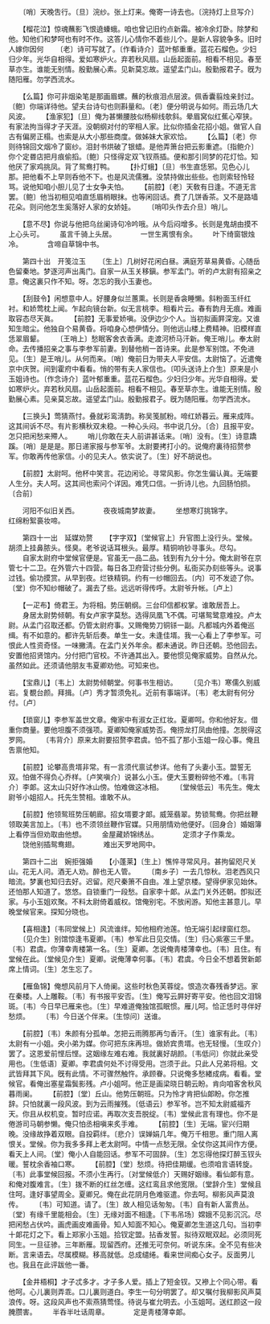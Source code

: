 <!-- { "loadSidebar": true } -->
　　〔哨〕天晚吿行。〔旦〕浣纱。张上灯来。俺寄一诗去也。〔浣持灯上旦写介〕 

　　【榴花泣】惊魂蘸影飞恨遶螓蛾。咱也曾记旧约点新霜。被冷余灯卧。除梦和他。知他们和梦呵也有时不作。这答儿心情你不着些儿个。是新人容貌争多。旧时人嫁你因何 
　　〔老〕诗可写就了。〔作看诗介〕蓝叶郁重重。蓝花石榴色。少妇归少年。光华自相得。爱如寒炉火。弃若秋风扇。山岳起面前。相看不相见。春至草亦生。谁能无别情。殷勤展心素。见新莫忘故。遥望孟门山。殷勤报君子。旣为随阳雁。勿学西流水。 

　　【么篇】你可非烟染笔是那画眉螺。蘸的秋痕泪点层波。佩香囊翦烛亲封过。〔鲍〕你端详待他。望夫台诗句也则斟量和。〔老〕便分明说与如何。雨云场几大风波。 
　　【渔家犯】〔旦〕俺为甚懒腰肢似杨柳线欹斜。晕眉窝似红蕉心窄狭。有家法拘当得才子天涯。没朝纲对付的宰相人家。比似你插金花招小姐。做官人自古有偏房正榻。也索是从大小那些商度。做姊妹大家欢恰。 
　　【么篇】〔老〕你则待锦回文烟冷了窗纱。泪封书烘破了银蜡。是他弄箫台把云影重遮。〔指鲍介〕你个定昬店把月痕偷搯。〔鲍〕只怪得定双飞钗燕插。便和那引同梦的花灯恰。知他厌了家鸡挑凤。背了鸳鸯打鸭。 
　　【扑灯蛾】〔旦〕书生直恁邪。见色心儿那。把他看不上早则呑他不下。也是风流儒雅。没禁持做出些些。也则索轻怜轻骂。说他知咱小胆儿见了士女争夫怕。 
　　【前腔】〔老〕天敎有日逢。不道无言罢。〔鲍〕他当初相见咱直恁眉梢眼抹。也等闲回话。费了几饼香茶。又不是路墙花朵。则问他怎生奚落好人家的女娇娃。 
　　〔哨叩头作去介旦〕哨儿。 

　　【意不尽】你说与他把乌丝阑诗句冷吟哦。从今后闷增多。长则是鬼胡由摸不上心头可。 
　　虽言千骑上头居。　　　　一世生离恨有余。 
　　叶下绮窗银烛冷。　　　　含啼自草锦中书。 

　　第四十出　开笺泣玉 
　　〔生上〕几树好花闲白昼。满庭芳草易黄昏。心随岳色留秦地。梦逐河声出禹门。自家一从玉关移鎭。参军孟门。听的卢太尉有招亲之意。俺这裏只作不知。呀。怎忘的我小玉妻也。 

　　【刮鼓令】闲想意中人。好腰身似兰蕙熏。长则是香衾睡懒。斜粉面玉纤红衬。和娇莺枕上闻。乍起向镜台新。似无言桃李。相看片云。春有韵月无痕。难画取容态尽天眞。 
　　【前腔】无事爱娇嗔。没伊边少个人。当初拟画屛深宠。又谁知生暗尘。他独自个易黄昏。将咱身心想伊情分。则他远山楼上费精神。旧模样直恁翠眉颦。 
　　〔王哨上〕愁眠客舍衣香满。走渡河桥马汗新。俺王哨儿。奉太尉命。去传播招亲之事与李参军前妻。到替他梢一首诗来。此是参军别馆。不免进见。〔生〕是王哨儿。从何而来。〔哨〕俺前日为带夫人平安信。太尉恼了。近遣俺京中庆贺。间到霍府中看看。悄的带有夫人家信也。〔叩头送诗上介生〕原来是小玉姐诗也。〔作念诗介〕蓝叶郁重重。蓝花石榴色。少妇归少年。光华自相得。爱如寒炉火。弃若秋风扇。山岳起面前。相看不相见。春至草亦生。谁能无别情。殷勤展心素。见亲莫忘故。遥望孟门山。殷勤报君子。旣为随阳雁。勿学西流水。 

　　【三换头】莺猜燕忖。叠就彩鸾淸韵。称吴笺腻粉。啼红娇暮云。雁来成阵。这其间诉不尽。有片影横秋双未稳。一种心头闷。书中说几分。〔合〕且报平安。怎只把闲愁来殢人。 
　　哨儿你敢在夫人前讲甚话来。〔哨〕没有。〔生〕诗意蹻蹊。〔哨〕是是是。那日递家报与参军爷。太尉要拷打小的。说俺府裏待招赘参军。你敢再传他家信。小的见夫人。依实说了。〔生〕好不胡说也。 

　　【前腔】太尉呵。他杯中笑言。花边闲论。寻常风影。你怎生偏认眞。无端要人生分。夫人呵。这其间也索问个详因。难凭口信。一折诗儿也。九回肠怕损。〔合前〕 

　　河阳不似旧关西。　　　　夜夜城南梦故妻。 
　　坐想寒灯挑锦字。　　　　红绵粉絮裛妆啼。 

　　第四十一出　延媒劝赘 
　　【字字双】〔堂候官上〕升官图上没行头。堂候。胡须上挂鼻脓头。怪臭。老爷说话耳根头。最厚。精铜响钞寻事头。尽勾。 
　　自家太尉府中堂候官便是。官虽无一品二品。钱到有九分十分。俺太尉爷在京管七十二卫。在外管六十四营。每日各卫府营讨些分例。私衙买办刻些等头。说事过钱。偷功摸赏。从早到夜。烂铁精铜。约有一纱帽回去。〔内〕可不发迹了你。〔堂〕你不知纱帽破了。漏去了些。远远听得传呼。太尉爷升帐。〔卢上〕 

　　【一疋布】倚君王。为将相。势压朝纲。三台印信都权掌。谁敢居吾上。 
　　身居太尉势倾朝。有女卢家字莫愁。选得凤凰飞不偶。可堪鸳鹭意难投。卢太尉。从孟门召取还都。仍管太尉府事。又赐俺势刀铜铩一副。凡都城内外着俺巡缉。有不如意的。都许先斩后奏。单生一女。未逢佳壻。我一心看上了李参军。可恨此人性资奇怪。一味撇淸。在孟门关外年余。都未通说。昨日还朝。恐他回去。安置他招贤馆内。分付把门官校。不许通其出入。要他惯见俺家威势。自然从允。虽然如此。还须请他朋友韦夏卿劝他。可知来也。 

　　【宝鼎儿】〔韦上〕太尉势倾朝堂。何事书生相访。 
　　〔见介韦〕寒儒久别威岩。复覩台颜。拜揖。〔卢〕秀才暂须免礼。近前有事端详。〔韦〕老太尉有何分付。〔卢〕 

　　【琐窗儿】李参军盖世文章。俺家中有淑女正红妆。夏卿呵。你和他好友。借重你商量。要他坦腹不须强项。夏卿知俺家威势否。俺捞龙打凤由他撞。怎脱得这罗网。 
　　〔韦背介〕原来太尉要招赘李君虞。怕不孤了那小玉姐一段心事。俺且吿禀他知。 

　　【前腔】论攀高贵壻非常。有一言须代禀试参详。他有了头妻小玉。盟誓无双。怕做不得负心乔样。〔卢笑嗔介〕说甚么小玉。便大玉要粉碎他不难。〔韦背介〕李郞。这太山只好作冰山傍。怕难做这冰相。 
　　〔堂候低云〕韦先生。俺太尉爷小姐招人。托先生赞相。谁敢不从。 

　　【前腔】他领鸳班势压朝廊。招女壻要才郞。威笼翡翠。势锁鸳鸯。你把丝鞭领取美言加上。〔韦〕也不须领丝鞭作官媒。只用朋情劝他便好。〔回身合〕婚姻簿上看停当但劝取由他想。 
　　金屋藏娇锦绣丛。　　　　定须才子作乘龙。 
　　饶他别插鸳鸯翅。　　　　难出天罗地网中。 

　　第四十二出　婉拒强婚 
　　【小蓬莱】〔生上〕憔悴寻常风月。甚拘留咫尺关山。花无人问。酒无人劝。醉也无人管。 
　　〔南乡子〕一去几惊秋。泪老西风只暗流。梦裏也知归去好。迟留。咫尺秦箫不自由。准上望京楼。望得伊家见始休。还怕那人知道了。悠悠。自锁重门一段愁。自家李十郞。从孟门关外还朝。卽拟还家。与小玉姐欢聚。不料太尉倚着威权。馆俺别宅。不放闲游。知他主甚意儿。早晚堂候官来。探知分晓也。 

　　【喜相逢】〔韦同堂候上〕风流谁绊。知他相府池莲。怕无端引起绿窗红怨。 
　　〔见介生〕别馆惊逢韦夏卿。〔韦〕参军此日见交情。〔生〕归心紫塞三千里。〔韦〕君虞。你薄幸靑楼第一名。〔生〕夏卿。怎说俺靑楼薄幸也。〔韦〕且住。有堂候在此。〔堂候见介生〕夏卿。说俺薄幸何事。〔韦〕君虞。今日全不想着贺新郞席上情词。〔生〕怎生忘了。 

　　【雁鱼锦】俺想风前月下人倚阑。这些时秋色芙蓉绽。恨造次春残香梦远。家在秦楼。人上雕鞍。〔韦〕有书报平安否。〔生〕俺写云屛好寄平安。他也回文泪锦斑。〔韦〕今日早已雁来也。〔生〕早难道俺独馆孤眠惯。雁儿呵。恰正恁时寻伴好愁烦。 
　　〔韦〕今日送个伴来。〔生惊问〕送谁。 

　　【前腔】〔韦〕朱颜有分孤单。怎把云雨腾那再匀香汗。〔生〕谁家有此。〔韦〕太尉有一小姐。央小弟为媒。你可把东床再坦。做娇宾贵壻。也无轻慢。〔生叹介〕罢了。这恩爱前悭后悭。这姻缘左难右难。我就裏好胡颜。〔韦低问〕你就此亲受用也。〔生低语〕夏卿。李君虞何处不讨得受用。岂须于此。只此人兄弟将相。文武皆拜其下风。旣有此情。不可骤然触忤。承顾眷。只说俺多愁緖成病。看看。堂候官。看俺出塞星霜鬓影残。卢小姐呵。他正是画梁晓日朝云盼。肯向咱客舍秋风暮雨阑。 
　　【前腔】〔堂〕丘山。他势压朝班。只为怜才肯把仙郞盼。你怎推辞。只怕就裏一段风波。到为云雨摧残。〔低语云〕参军爷。岂不知太尉威福齐天。你且从权机变。暂时应诺。再取次支吾脱绽。〔韦〕堂候此言有理也。你不是倦游司马朝参懒。俺只怕丞相嗔来炙手难。 
　　【前腔】〔生〕无端。宦兴归期晚。没缘故挣着双眼。自投羁绊。〔悲介〕误婵娟几年。俺万千相思。重门阻人离恨关。堂候。你为我多多拜上老太尉呵。中情一点愁无限。全仗你这其间作方便。看天上人间。〔堂〕俺小人自能回话。参军不可固辞。〔生〕怎忘得他探灯醉玉钗头暖。誓枕余香袖口寒。 
　　【前腔】〔堂〕愁烦。待把佳期缓。也须咱言语转旋。〔韦〕此事堂候回报。不须小生再行。〔对堂候低介〕天赐好姻缘。看仙郞有意。和俺对腹难言。〔生〕拨不断的红丝怎缠。这红鸾且求他宽限。〔堂辞介生〕堂候且住呵。逢好事望周全。夏卿兄。俺在此花阴月色难驱遣。你去呵。柳影风声莫浪传。 
　　〔韦〕可知道。请了。〔生〕故人相见话匆匆。〔韦〕自有新人富贵丛。〔堂〕有缘千里能相会。〔生〕无缘对面不相逢。〔下韦吊场〕嫦娥不见影沉沉。尽把闲愁占伏吟。画虎画皮难画骨。知人知面不知心。俺夏卿怎生道这几句。当初李十郞花灯之下。看上郑家小玉姐。拾钗定盟。拈香发誓。拟待双眠双起。必须同死同生。一旦征骖。三年断雁。现留西府。还推无可奈何。听说东床。全不见有些决断。言来语去。尽属模糊。移高就低。总成缱绻。看来世间痴心女子。反面男儿也。我且在此评跋他一番。 

　　【金井梧桐】才子忒多才。才子多人爱。插上了短金钗。又襂上个同心带。看他呵。心儿裏则弄乖。口儿裏则道白。李生一句分明罢了。却又嘱付我柳影风声莫浪传。呀。这段风声也不索燕猜莺怪。待说与崔允明去。小玉姐呵。送红颜这一段腌臜害。 
　　半呑半吐话周章。　　　　定是靑楼薄幸郞。 
